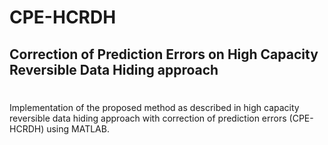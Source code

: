 # CPE-HCRDH
## Correction of Prediction Errors on High Capacity Reversible Data Hiding approach
#
Implementation of the proposed method as described in high capacity reversible data hiding approach with correction of prediction errors (CPE-HCRDH) using MATLAB.
